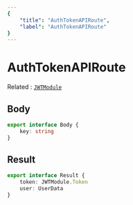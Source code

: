 ```yaml
---
{
	"title": "AuthTokenAPIRoute",
	"label": "AuthTokenAPIRoute"
}
---
```

# AuthTokenAPIRoute

Related
: [`JWTModule`](/types/JWTModule)

## Body
```typescript
export interface Body {
	key: string
}
```

## Result
```typescript
export interface Result {
	token: JWTModule.Token
	user: UserData
}
```
